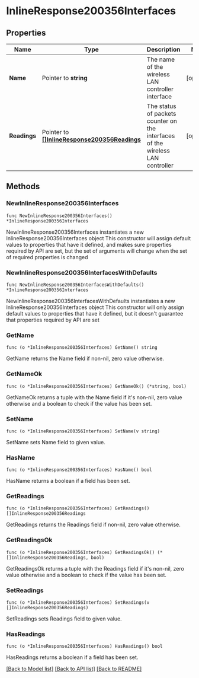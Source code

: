 # InlineResponse200356Interfaces

## Properties

Name | Type | Description | Notes
------------ | ------------- | ------------- | -------------
**Name** | Pointer to **string** | The name of the wireless LAN controller interface | [optional] 
**Readings** | Pointer to [**[]InlineResponse200356Readings**](InlineResponse200356Readings.md) | The status of packets counter on the interfaces of the wireless LAN controller | [optional] 

## Methods

### NewInlineResponse200356Interfaces

`func NewInlineResponse200356Interfaces() *InlineResponse200356Interfaces`

NewInlineResponse200356Interfaces instantiates a new InlineResponse200356Interfaces object
This constructor will assign default values to properties that have it defined,
and makes sure properties required by API are set, but the set of arguments
will change when the set of required properties is changed

### NewInlineResponse200356InterfacesWithDefaults

`func NewInlineResponse200356InterfacesWithDefaults() *InlineResponse200356Interfaces`

NewInlineResponse200356InterfacesWithDefaults instantiates a new InlineResponse200356Interfaces object
This constructor will only assign default values to properties that have it defined,
but it doesn't guarantee that properties required by API are set

### GetName

`func (o *InlineResponse200356Interfaces) GetName() string`

GetName returns the Name field if non-nil, zero value otherwise.

### GetNameOk

`func (o *InlineResponse200356Interfaces) GetNameOk() (*string, bool)`

GetNameOk returns a tuple with the Name field if it's non-nil, zero value otherwise
and a boolean to check if the value has been set.

### SetName

`func (o *InlineResponse200356Interfaces) SetName(v string)`

SetName sets Name field to given value.

### HasName

`func (o *InlineResponse200356Interfaces) HasName() bool`

HasName returns a boolean if a field has been set.

### GetReadings

`func (o *InlineResponse200356Interfaces) GetReadings() []InlineResponse200356Readings`

GetReadings returns the Readings field if non-nil, zero value otherwise.

### GetReadingsOk

`func (o *InlineResponse200356Interfaces) GetReadingsOk() (*[]InlineResponse200356Readings, bool)`

GetReadingsOk returns a tuple with the Readings field if it's non-nil, zero value otherwise
and a boolean to check if the value has been set.

### SetReadings

`func (o *InlineResponse200356Interfaces) SetReadings(v []InlineResponse200356Readings)`

SetReadings sets Readings field to given value.

### HasReadings

`func (o *InlineResponse200356Interfaces) HasReadings() bool`

HasReadings returns a boolean if a field has been set.


[[Back to Model list]](../README.md#documentation-for-models) [[Back to API list]](../README.md#documentation-for-api-endpoints) [[Back to README]](../README.md)


